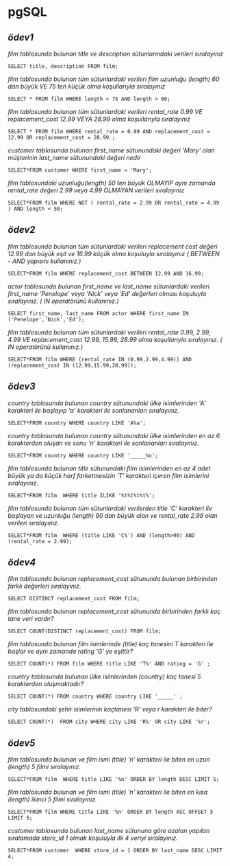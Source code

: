 # pgSQL

## *ödev1*
*film tablosunda bulunan title ve description sütunlarındaki verileri sıralayınız*

`SELECT title, description FROM film;`

*film tablosunda bulunan tüm sütunlardaki verileri film uzunluğu (length) 60 dan büyük VE 75 ten küçük olma koşullarıyla sıralayınız*

`SELECT * FROM film WHERE length < 75 AND length > 60;`

*film tablosunda bulunan tüm sütunlardaki verileri rental_rate 0.99 VE replacement_cost 12.99 VEYA 28.99 olma koşullarıyla sıralayınız*

`SELECT * FROM film WHERE rental_rate = 0.99 AND replacement_cost = 12.99 OR replacement_cost = 28.99 ; `

*customer tablosunda bulunan first_name sütunundaki değeri 'Mary' olan müşterinin last_name sütunundaki değeri nedir*

`SELECT*FROM customer WHERE first_name = 'Mary';`

*film tablosundaki uzunluğu(length) 50 ten büyük OLMAYIP aynı zamanda rental_rate değeri 2.99 veya 4.99 OLMAYAN verileri sıralayınız*

`SELECT*FROM film WHERE NOT ( rental_rate = 2.99 OR rental_rate = 4.99 ) AND length < 50;`

## *ödev2*
*film tablosunda bulunan tüm sütunlardaki verileri replacement cost değeri 12.99 dan büyük eşit ve 16.99 küçük olma koşuluyla sıralayınız ( BETWEEN - AND yapısını kullanınız.)*

`SELECT*FROM film
WHERE replacement_cost BETWEEN 12.99 AND 16.99;
`

*actor tablosunda bulunan first_name ve last_name sütunlardaki verileri first_name 'Penelope' veya 'Nick' veya 'Ed' değerleri olması koşuluyla sıralayınız. ( IN operatörünü kullanınız.)*

`SELECT first_name, last_name FROM actor
WHERE first_name IN ('Penelope','Nick','Ed');`

*film tablosunda bulunan tüm sütunlardaki verileri rental_rate 0.99, 2.99, 4.99 VE replacement_cost 12.99, 15.99, 28.99 olma koşullarıyla sıralayınız. ( IN operatörünü kullanınız.)*

`SELECT*FROM film
WHERE (rental_rate IN (0.99,2.99,4.99)) AND (replacement_cost IN (12.99,15.99,28.99));`

## *ödev3*
*country tablosunda bulunan country sütunundaki ülke isimlerinden 'A' karakteri ile başlayıp 'a' karakteri ile sonlananları sıralayınız.*

`SELECT*FROM country
WHERE country LIKE 'A%a';`

*country tablosunda bulunan country sütunundaki ülke isimlerinden en az 6 karakterden oluşan ve sonu 'n' karakteri ile sonlananları sıralayınız.*

`SELECT*FROM country
WHERE country LIKE '_____%n';`

*film tablosunda bulunan title sütunundaki film isimlerinden en az 4 adet büyük ya da küçük harf farketmesizin 'T' karakteri içeren film isimlerini sıralayınız.*

`SELECT*FROM film 
WHERE title ILIKE '%t%t%t%t%';`

*film tablosunda bulunan tüm sütunlardaki verilerden title 'C' karakteri ile başlayan ve uzunluğu (length) 90 dan büyük olan ve rental_rate 2.99 olan verileri sıralayınız.*

`SELECT*FROM film 
WHERE (title LIKE 'C%') AND (length>90) AND (rental_rate = 2.99);
`

## *ödev4*
*film tablosunda bulunan replacement_cost sütununda bulunan birbirinden farklı değerleri sıralayınız.*

`SELECT DISTINCT replacement_cost FROM film;`

*film tablosunda bulunan replacement_cost sütununda birbirinden farklı kaç tane veri vardır?*

`SELECT COUNT(DISTINCT replacement_cost) FROM film;`

*film tablosunda bulunan film isimlerinde (title) kaç tanesini T karakteri ile başlar ve aynı zamanda rating 'G' ye eşittir?*

`SELECT COUNT(*) FROM film WHERE title LIKE 'T%' AND rating = 'G' ;`

*country tablosunda bulunan ülke isimlerinden (country) kaç tanesi 5 karakterden oluşmaktadır?*

`SELECT COUNT(*) FROM country WHERE country LIKE '_____' ;
`

*city tablosundaki şehir isimlerinin kaçtanesi 'R' veya r karakteri ile biter?*

`SELECT COUNT(*)  FROM city WHERE city LIKE 'R%' OR city LIKE '%r';`

## *ödev5*
*film tablosunda bulunan ve film ismi (title) 'n' karakteri ile biten en uzun (length) 5 filmi sıralayınız.*

`SELECT*FROM film 
WHERE title LIKE '%n'
ORDER BY length DESC
LIMIT 5;`

*film tablosunda bulunan ve film ismi (title) 'n' karakteri ile biten en kısa (length) ikinci 5 filmi sıralayınız.*

`SELECT*FROM film
WHERE title LIKE '%n'
ORDER BY length ASC
OFFSET 5
LIMIT 5;
`

*customer tablosunda bulunan last_name sütununa göre azalan yapılan sıralamada store_id 1 olmak koşuluyla ilk 4 veriyi sıralayınız.*

`SELECT*FROM customer 
WHERE store_id = 1
ORDER BY last_name DESC
LIMIT 4;
`


